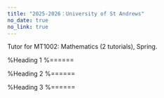 ```yaml
---
title: "2025-2026：University of St Andrews"
no_date: true
no_link: true
---
```


Tutor for MT1002: Mathematics (2 tutorials), Spring.

%Heading 1
%======

%Heading 2
%======

%Heading 3
%======
